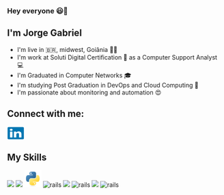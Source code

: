 ### Hey everyone :smiley::wave:

## I'm Jorge Gabriel
- I'm live in :brazil:,  midwest, Goiânia :deciduous_tree::department_store:
- I'm work at Soluti Digital Certification :closed_lock_with_key: as a Computer Support Analyst💻
- I'm Graduated in Computer Networks :mortar_board:
- I'm studying Post Graduation in DevOps and Cloud Computing :rocket:
- I'm passionate about monitoring and automation :heart_eyes:

## Connect with me:
<a href="https://www.linkedin.com/in/jorge-gabriel" target="_blank">
<img align="center" alt="jorgegabriel-linkedin" height="30" width="40" src="https://raw.githubusercontent.com/devicons/devicon/master/icons/linkedin/linkedin-original.svg">
</a>

## My Skills
<img src="https://img.icons8.com/color/48/000000/linux.png"/> <img src="https://img.icons8.com/doodle/48/000000/thin-client.png"/> <img src="https://raw.githubusercontent.com/devicons/devicon/master/icons/python/python-original.svg" alt="rails" width="40" height="40" style="max-width:100%;"/> <img src="https://img.icons8.com/plasticine/100/000000/bash.png" alt="rails" width="40" height="40" style="max-width:100%;"/> <img src="https://img.icons8.com/color/48/000000/amazon-web-services.png"/> <img src="https://store-images.s-microsoft.com/image/apps.2274.3cf2166c-4134-4d3d-956d-9f14f6a979dd.c1a4156b-ce84-4433-96fc-8cc73e10b467.fe0b06e0-00dd-427d-a155-2db405e63ac2.png" alt="rails" width="40" height="40" style="max-width:100%;"/> <img src="https://img.icons8.com/fluent/48/000000/ansible.png"/>
<img src="https://seeklogo.com/images/V/vagrant-logo-B214F47636-seeklogo.com.png" alt="rails" width="40" height="40" style="max-width:100%;"/>
<!--
**jorgegabrielti/jorgegabrielti** is a ✨ _special_ ✨ repository because its `README.md` (this file) appears on your GitHub profile.

Here are some ideas to get you started:

- 🔭 I’m currently working on ...
- 🌱 I’m currently learning ...
- 👯 I’m looking to collaborate on ...
- 🤔 I’m looking for help with ...
- 💬 Ask me about ...
- 📫 How to reach me: ...
- 😄 Pronouns: ...
- ⚡ Fun fact: ...
-->
